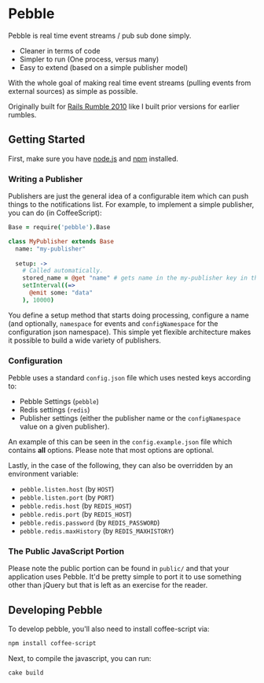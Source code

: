 # Pebble

Pebble is real time event streams / pub sub done simply.

* Cleaner in terms of code
* Simpler to run (One process, versus many)
* Easy to extend (based on a simple publisher model)

With the whole goal of making real time event streams (pulling events
from external sources) as simple as possible.

Originally built for [Rails Rumble 2010](http://www.railsrumble.com/) like
I built prior versions for earlier rumbles.

## Getting Started

First, make sure you have [node.js](http://nodejs.org/) and [npm](http://npmjs.org/) installed.

### Writing a Publisher

Publishers are just the general idea of a configurable item which can push things to the notifications list.
For example, to implement a simple publisher, you can do (in CoffeeScript):

```coffeescript
Base = require('pebble').Base

class MyPublisher extends Base
  name: "my-publisher"
  
  setup: ->
    # Called automatically.
    stored_name = @get "name" # gets name in the my-publisher key in the configuration
    setInterval((=>
      @emit some: "data"
    ), 10000)
```
        
You define a setup method that starts doing processing, configure a name (and optionally, `namespace`
for events and `configNamespace` for the configuration json namespace). This simple yet flexible architecture
makes it possible to build a wide variety of publishers.


### Configuration

Pebble uses a standard `config.json` file which uses nested keys according to:

* Pebble Settings (`pebble`)
* Redis settings (`redis`)
* Publisher settings (either the publisher name or the `configNamespace` value on a given publisher).

An example of this can be seen in the `config.example.json` file which contains **all** options.
Please note that most options are optional.

Lastly, in the case of the following, they can also be overridden by an environment variable:

* `pebble.listen.host` (by `HOST`)
* `pebble.listen.port` (by `PORT`)
* `pebble.redis.host` (by `REDIS_HOST`)
* `pebble.redis.port` (by `REDIS_HOST`)
* `pebble.redis.password` (by `REDIS_PASSWORD`)
* `pebble.redis.maxHistory` (by `REDIS_MAXHISTORY`)

### The Public JavaScript Portion

Please note the public portion can be found in `public/` and that
your application uses Pebble. It'd be pretty simple to port it to use
something other than jQuery but that is left as an exercise for the reader.

## Developing Pebble

To develop pebble, you'll also need to install coffee-script via:

```bash
npm install coffee-script
````

Next, to compile the javascript, you can run:

```bash
cake build
```